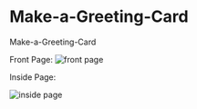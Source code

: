 # Make-a-Greeting-Card
Make-a-Greeting-Card

Front Page:
![front page](https://github.com/codeguru4frontend/Make-a-Greeting-Card/assets/152487472/19bc61b3-d554-40d1-875b-bef0e4228a23)

Inside Page:

![inside page](https://github.com/codeguru4frontend/Make-a-Greeting-Card/assets/152487472/5341b43c-2bc0-4167-9a6d-56016ca1bfce)
